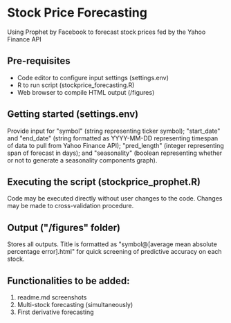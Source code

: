 # Stock Price Forecasting
Using Prophet by Facebook to forecast stock prices fed by the Yahoo Finance API

## Pre-requisites
* Code editor to configure input settings (settings.env)
* R to run script (stockprice_forecasting.R)
* Web browser to compile HTML output (/figures)

## Getting started (settings.env)
Provide input for "symbol" (string representing ticker symbol); "start_date" and "end_date" (string formatted as YYYY-MM-DD representing timespan of data to pull from Yahoo Finance API); "pred_length" (integer representing span of forecast in days); and "seasonality" (boolean representing whether or not to generate a seasonality components graph).

## Executing the script (stockprice_prophet.R)
Code may be executed directly without user changes to the code. Changes may be made to cross-validation procedure.

## Output ("/figures" folder)
Stores all outputs. Title is formatted as "symbol@[average mean absolute percentage error].html" for quick screening of predictive accuracy on each stock.

## Functionalities to be added:
1. readme.md screenshots
2. Multi-stock forecasting (simultaneously)
3. First derivative forecasting
